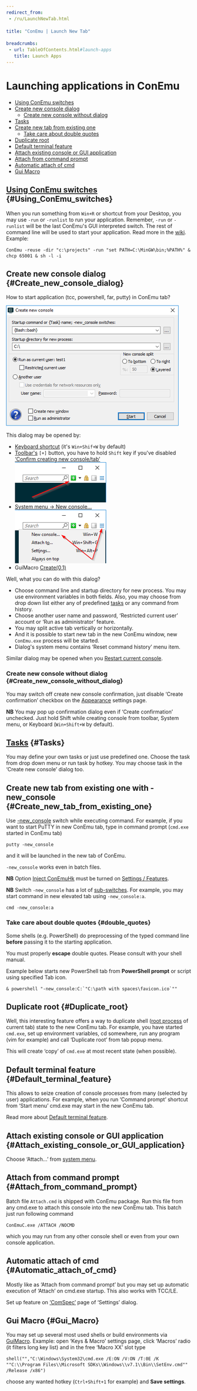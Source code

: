 ```yaml
---
redirect_from:
 - /ru/LaunchNewTab.html

title: "ConEmu | Launch New Tab"

breadcrumbs:
 - url: TableOfContents.html#launch-apps
   title: Launch Apps
---
```


# Launching applications in ConEmu

* [Using ConEmu switches](#Using_ConEmu_switches)
* [Create new console dialog](#Create_new_console_dialog)
  * [Create new console without dialog](#Create_new_console_without_dialog)
* [Tasks](#Tasks)
* [Create new tab from existing one](#Create_new_tab_from_existing_one)
  * [Take care about double quotes](#double_quotes)
* [Duplicate root](#Duplicate_root)
* [Default terminal feature](#Default_terminal_feature)
* [Attach existing console or GUI application](#Attach_existing_console_or_GUI_application)
* [Attach from command prompt](#Attach_from_command_prompt)
* [Automatic attach of cmd](#Automatic_attach_of_cmd)
* [Gui Macro](#Gui_Macro)



## [Using ConEmu switches](ConEmuArgs.html)  {#Using_ConEmu_switches}

When you run something from `Win+R` or shortcut from your Desktop,
you may use `-run` or `-runlist` to run your application. Remember, `-run` or `-runlist` will be the last ConEmu's GUI interpreted switch. The rest of command line will be used to start your application. Read more in the [wiki](ConEmuArgs.html). Example:

~~~
ConEmu -reuse -dir "c:\projects" -run "set PATH=C:\MinGW\bin;%PATH%" & chcp 65001 & sh -l -i
~~~




## Create new console dialog  {#Create_new_console_dialog}

How to start application (tcc, powershell, far, putty) in ConEmu tab?

![ConEmu confirmation of new console creation](/img/ConEmuCreate.png)

This dialog may be opened by:

* [Keyboard shortcut](SettingsHotkeys.html) (it's `Win+Shif+W` by default)
* [Toolbar's](ToolBar.html) <code class="plus">[+]</code> button, you have to hold `Shift` key if you've disabled
  [‘Confirm creating new console/tab’](SettingsConfirm.html#id1546) <br/>
  ![Toolbar](/img/ConEmuAddBtn.png)
* [System menu -> New console...](SystemMenu.html) <br/>
  ![System menu](/img/ConEmuAddSys.png)
* GuiMacro [Create(0,1)](GuiMacro.html#Recreate)

Well, what you can do with this dialog?

* Choose command line and startup directory for new process.
  You may use environment variables in both fields.
  Also, you may choose from drop down list either any of predefined
  [tasks](Tasks.html) or any command from history.
* Choose another user name and password,
  ‘Restricted current user’ account or ‘Run as administrator’ feature.
* You may split active tab vertically or horizontally.
* And it is possible to start new tab in the new ConEmu window,
  new `ConEmu.exe` process will be started.
* Dialog's system menu contains ‘Reset command history’ menu item.

Similar dialog may be opened when you [Restart current console](RestartTab.html).



### Create new console without dialog   {#Create_new_console_without_dialog}

You may switch off create new console confirmation,
just disable ‘Create confirmation’ checkbox on the
[Appearance](Settings.html#Appearance) settings page.

**NB** You may pop up confirmation dialog even if ‘Create confirmation’ unchecked.
Just hold Shift while creating console from toolbar, System menu,
or Keyboard (`Win+Shift+W` by default).



## [Tasks](Tasks.html)  {#Tasks}

You may define your own tasks or just use predefined one.
Choose the task from drop down menu or run task by hotkey.
You may choose task in the ‘Create new console’ dialog too.



## Create new tab from existing one with -new_console  {#Create_new_tab_from_existing_one}

Use [-new_console](NewConsole.html) switch while executing command.
For example, if you want to start PuTTY in new ConEmu tab,
type in command prompt (`cmd.exe` started in ConEmu tab)

~~~
putty -new_console
~~~

and it will be launched in the new tab of ConEmu.

`-new_console` works even in batch files.

**NB** Option [Inject ConEmuHk](ConEmuHk.html) must be turned on [Settings / Features](SettingsFeatures.html).

**NB** Switch `-new_console` has a lot of [sub-switches](NewConsole.html).
For example, you may start command in new elevated tab using `-new_console:a`.

~~~
cmd -new_console:a
~~~


### Take care about double quotes  {#double_quotes}

Some shells (e.g. PowerShell) do preprocessing of the typed command line
**before** passing it to the starting application.

You must properly **escape** double quotes. Please consult with your shell manual.

Example below starts new PowerShell tab from **PowerShell prompt** or script
using specified Tab icon.

```
& powershell "-new_console:C:`"C:\path with spaces\favicon.ico`""
```



## Duplicate root  {#Duplicate_root}

Well, this interesting feature offers a way to duplicate shell
([root process](RootProcess.html) of current tab) state to the new ConEmu tab.
For example, you have started `cmd.exe`, set up environment variables,
cd somewhere, run any program (vim for example) and call ‘Duplicate root’
from tab popup menu.

This will create ‘copy’ of `cmd.exe` at most recent state (when possible).




## Default terminal feature  {#Default_terminal_feature}

This allows to seize creation of console processes from many (selected by user) applications.
For example, when you run ‘Command prompt’ shortcut from ‘Start menu’ cmd.exe
may start in the new ConEmu tab.

Read more about [Default terminal feature](DefaultTerminal.html).



## Attach existing console or GUI application  {#Attach_existing_console_or_GUI_application}

Choose ‘Attach...’ from [system menu](SystemMenu.html).



## Attach from command prompt  {#Attach_from_command_prompt}

Batch file `Attach.cmd` is shipped with ConEmu package.
Run this file from any cmd.exe to attach this console into the new ConEmu tab.
This batch just run following command

~~~
ConEmuC.exe /ATTACH /NOCMD
~~~

which you may run from any other console shell or even from your own console application.



## Automatic attach of cmd  {#Automatic_attach_of_cmd}

Mostly like as ‘Attach from command prompt’ but you may set up automatic execution
of ‘Attach’ on cmd.exe startup.
This also works with TCC/LE.

Set up feature on [‘ComSpec’](SettingsComspec.html) page of ‘Settings’ dialog.



## Gui Macro  {#Gui_Macro}

You may set up several most used shells or build environments via [GuiMacro](GuiMacro.html).
Example: open ‘Keys & Macro’ settings page, click ‘Macros’ radio (it filters long key list)
and in the free ‘Macro XX’ slot type

~~~
shell("","C:\Windows\System32\cmd.exe /E:ON /V:ON /T:0E /K ""C:\\Program Files\\Microsoft SDKs\\Windows\\v7.1\\Bin\\SetEnv.cmd"" /Release /x86")
~~~

choose any wanted hotkey (`Ctrl+Shift+1` for example) and **Save settings**.
